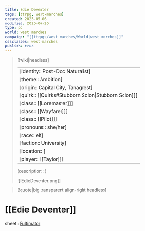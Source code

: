 ```yaml
---
title: Edie Deventer
tags: [ttrpg, west-marches]
created: 2025-05-06
modified: 2025-06-26
type: pc
world: west marches
campaign: "[[ttrpgs/west marches/World|west marches]]"
cssclasses: west-marches
publish: true
---
```


> [!wiki|headless]
>
> |               |
> | ------------- |
> | [identity:: Post-Doc Naturalist] |
> | [theme:: Ambition] |
> | [origin:: Capital City, Tanagrest] |
> | [quirk:: [[Quirks#Stubborn Scion\|Stubborn Scion]]] |
> | [class:: [[Loremaster]]] |
> | [class:: [[Wayfarer]]] |
> | [class:: [[Pilot]]] |
> | [pronouns:: she/her] |
> | [race:: elf] |
> | [faction:: University] |
> | [location:: ] |
> | [player:: [[Taylor]]] |
>
> (description:: )
>
> ![[EdieDeventer.png]]

> [!quote|big transparent align-right headless]

# [[Edie Deventer]]

sheet:: [Fultimator](https://fultimator.com/character-sheet/)
